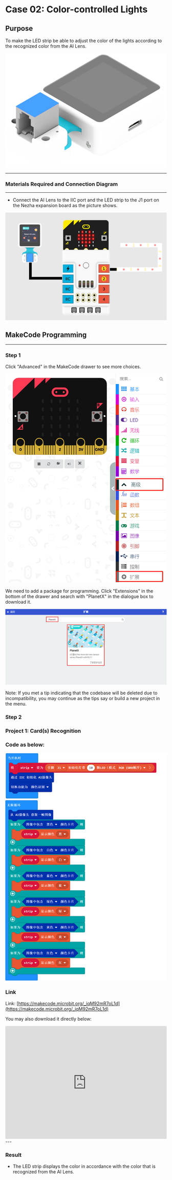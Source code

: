 # Case 02: Color-controlled Lights

## Purpose 
To make the LED strip be able to adjust the color of the lights according to the recognized color from the AI Lens. 

![](./images/05035_01.png)


---

### Materials Required and Connection Diagram
---

- Connect the AI Lens to the IIC port and the LED strip to the J1 port on the Nezha expansion board as the picture shows. 


![](./images/05035_02_03.png)



## MakeCode Programming 

---

### Step 1

Click "Advanced" in the MakeCode drawer to see more choices. 

![](./images/05001_04.png)

We need to add a package for programming. Click "Extensions" in the bottom of the drawer and search with "PlanetX" in the dialogue box to download it. 

![](./images/05001_05.png)

Note: If you met a tip indicating that the codebase will be deleted due to incompatibility, you may continue as the tips say or build a new project in the menu. 

### Step 2

### Project 1: Card(s) Recognition

### Code as below:

![](./images/05035_02_06.png)


### Link
Link: [https://makecode.microbit.org/_iqM92mR7oL1d](https://makecode.microbit.org/_iqM92mR7oL1d)

You may also download it directly below:

<div style="position:relative;height:0;padding-bottom:70%;overflow:hidden;"><iframe style="position:absolute;top:0;left:0;width:100%;height:100%;" src="https://makecode.microbit.org/#pub:_iqM92mR7oL1d" frameborder="0" sandbox="allow-popups allow-forms allow-scripts allow-same-origin"></iframe></div>  
---

### Result
- The LED strip displays the color in accordance with the color that is recognized from the AI Lens. 

